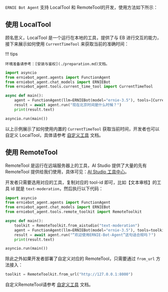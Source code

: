 
`ERNIE Bot Agent` 支持 LocalTool 和 RemoteTool的开发，使用方法如下所示：


## 使用 LocalTool

顾名思义，LocalTool 是一个运行在本地的工具，提供了与 EB 进行交互的能力，接下来展示如何使用  `CurrentTimeTool` 来获取当前的准确时间：

!!! tips

    环境准备请参考：[安装与鉴权](./preparation.md)文档。


```python
import asyncio
from erniebot_agent.agents import FunctionAgent
from erniebot_agent.chat_models import ERNIEBot
from erniebot_agent.tools.current_time_tool import CurrentTimeTool

async def main():
    agent = FunctionAgent(llm=ERNIEBot(model="ernie-3.5"), tools=[CurrentTimeTool()])
    result = await agent.run("现在北京时间是什么时候？")
    print(result.text)

asyncio.run(main())
```

以上示例展示了如何使用内置的 `CurrentTimeTool` 获取当前时间，开发者也可以自定义 LocalTool，具体请参考 [自定义工具](../modules/tools.md) 文档。


## 使用 RemoteTool

RemoteTool 是运行在远端服务器上的工具，AI Studio 提供了大量的先有 RemoteTool 提供给我们使用，具体可见：[AI Studio 工具中心](https://aistudio.baidu.com/application/center/tool)。

开发者只需要选用对应的工具，复制对应的 tool-id 即可，比如【文本审核】的工具 id 就是 `text-moderation`，然后执行以下代码：

```python
import asyncio
from erniebot_agent.agents import FunctionAgent
from erniebot_agent.chat_models import ERNIEBot
from erniebot_agent.tools.remote_toolkit import RemoteToolkit

async def main():
    toolkit = RemoteToolkit.from_aistudio("text-moderation")
    agent = FunctionAgent(llm=ERNIEBot(model="ernie-3.5"), tools=toolkit.get_tools())
    result = await agent.run("“欢迎使用ERNIE-Bot-Agent”这句话合规吗？")
    print(result.text)

asyncio.run(main())
```

除此之外如果开发者部署了自定义对应的 RemoteTool，只需要通过 `from_url` 方法接入：

```python
toolkit = RemoteToolkit.from_url("http://127.0.0.1:8000")
```

自定义RemoteTool请参考 [自定义工具](../modules/tools/create-remote-tool.md) 文档。

